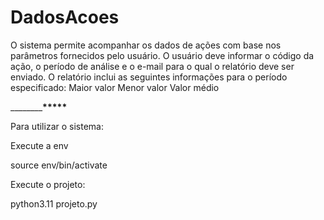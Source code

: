 # DadosAcoes
O sistema permite acompanhar os dados de ações com base nos parâmetros fornecidos pelo usuário. O usuário deve informar o código da ação, o período de análise e o e-mail para o qual o relatório deve ser enviado. O relatório inclui as seguintes informações para o período especificado: 
Maior valor
Menor valor
Valor médio


__________________________________________________*****__________________________________________

Para utilizar o sistema:

Execute a env

source env/bin/activate

Execute o projeto: 

python3.11 projeto.py
